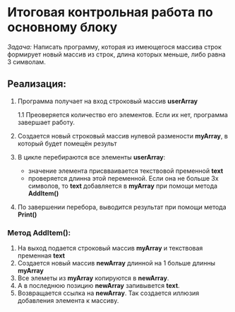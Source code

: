 # Итоговая контрольная работа по основному блоку

_Задача:_ Написать программу, которая из имеющегося массива строк формирует новый массив из строк, длина которых меньше, либо равна 3 символам.



## Реализация:
1. Программа получает на вход строковый массив **userArray**

    1.1 Преоверяется количество его элементов. Если их нет, программа завершает работу.

2. Создается новый строковый массив нулевой размености **myArray**, в который будет помещён результ

3. В цикле перебираются все элементы **userArray**:
    * значение элемента присвваивается текствовой пременной **text**
    * проверяется длинна этой переменной. Если она не больше 3х символов, то **text** добавляется в **myArray** при помощи метода **AddItem()**

4. По завершении перебора, выводится результат при помощи метода **Print()**

### Метод **AddItem()**:
1. На выход подается строковый массив **myArray** и текствовая пременная **text**
2. Создается новый массив **newArray** длинной на 1 больше длинны **myArray**
3. Все элеметы из **myArray** копируются в **newArray**. 
4. А в последнюю позицию **newArray** запивывется **text**.
5. Возвращается ссылка на **newArray**. Так создается иллюзия добавления элемента к массиву.


